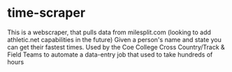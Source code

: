 # time-scraper
This is a webscraper, that pulls data from milesplit.com (looking to add athletic.net capabilities in the future) Given a person's name and state you can get their fastest times.
Used by the Coe College Cross Country/Track & Field Teams to automate a data-entry job that used to take hundreds of hours
